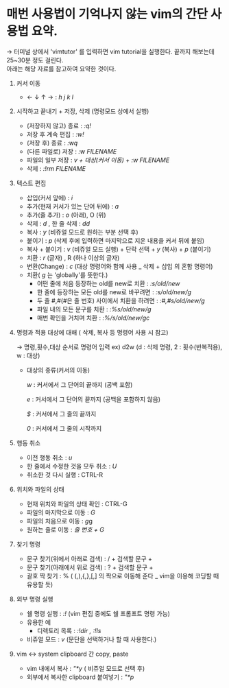 # 매번 사용법이 기억나지 않는 vim의 간단 사용법 요약.
→ 터미널 상에서 'vimtutor' 를 입력하면 vim tutorial을 실행한다. 끝까지 해보는데 25~30분 정도 걸린다.  
  아래는 해당 자료를 참고하여 요약한 것이다.

1. 커서 이동
    - ← ↓ ↑ →  :  *h j k l*

2. 시작하고 끝내기 + 저장, 삭제 (명령모드 <ESC> 상에서 실행)
    - (저장하지 않고) 종료 :  *:q!*
    - 저장 후 계속 편집 :  *:w!*
    - (저장 후) 종료 :  *:wq*
    - (다른 파일로) 저장 :  *:w FILENAME*
    - 파일의 일부 저장 : *v + 대상(커서 이동) + :w FILENAME*
    - 삭제 :  *:!rm FILENAME*

3. 텍스트 편집
    - 삽입(커서 앞에) :  *i*
    - 추가(현재 커서가 있는 단어 뒤에) :  *a*
    - 추가(줄 추가) : *o* (아래), O (위)
    - 삭제 : *d* , 한 줄 삭제 :  *dd*
    - 복사 : *y* (비쥬얼 모드로 원하는 부분 선택 후)
    - 붙이기 :  *p* (삭제 후에 입력하면 마지막으로 지운 내용을 커서 뒤에 붙임)
    - 복사 + 붙이기 : *v* (비쥬얼 모드 실행) + 단락 선택 + *y* (복사) + *p* (붙이기)
    - 치환 :  *r* (글자) , R (하나 이상의 글자)
    - 변환(Change) :  *c* (대상 명령어와 함께 사용 _ 삭제 + 삽입 의 혼합 명령어)
    - 치환( *g* 는 'globally'를 뜻한다.)
        - 어떤 줄에 처음 등장하는 old를 new로 치환 :  *:s/old/new*
        - 한 줄에 등장하는 모든 old를 new로 바꾸려면 :  *:s/old/new/g*
        - 두 줄 #,#(#은 줄 번호) 사이에서 치환을 하려면 :  *:#,#s/old/new/g*
        - 파일 내의 모든 문구를 치환 :  *:%s/old/new/g*
        - 매번 확인을 거치며 치환 :  *:%/s/old/new/gc*

4. 명령과 적용 대상에 대해 ( 삭제, 복사 등 명령어 사용 시 참고)

    → 명령,횟수,대상 순서로 명령어 입력 ex) d2w (d : 삭제 명령, 2 : 횟수(반복적용), w : 대상)

    - 대상의 종류(커서의 이동)

        *w* :  커서에서 그 단어의 끝까지 (공백 포함)

        *e* :  커서에서 그 단어의 끝까지 (공백을 포함하지 않음)

        *$* :  커서에서 그 줄의 끝까지

        *0* :  커서에서 그 줄의 시작까지 

5. 행동 취소
    - 이전 행동 취소 :  *u*
    - 한 줄에서 수정한 것을 모두 취소 :  *U*
    - 취소한 것 다시 실행 :  CTRL-R

6.  위치와 파일의 상태
    - 현재 위치와 파일의 상태 확인 :  CTRL-G
    - 파일의 마지막으로 이동 :  *G*
    - 파일의 처음으로 이동 :  *g*g
    - 원하는 줄로 이동 :  *줄 번호 + G*

7. 찾기 명령
    - 문구 찾기(위에서 아래로 검색) : / + 검색할 문구 + <ENTER>
    - 문구 찾기(아래에서 위로 검색) : ? + 검색할 문구 + <ENTER>
    - 괄호 짝 찾기 : % ( (,),{,},[,] 의 짝으로 이동해 준다 _ vim을 이용해 코딩할 때 유용할 듯)

8. 외부 명령 실행
    - 쉘 명령 실행 :  *:!* (vim 편집 중에도 쉘 프롬프트 명령 가능)
    - 유용한 예
        - 디렉토리 목록 :  *:!dir , :!ls*
    - 비쥬얼 모드 : *v* (문단을 선택하거나 할 때 사용한다.)

9. vim <-> system clipboard 간 copy, paste
    - vim 내에서 복사 : _"*y_ ( 비쥬얼 모드로 선택 후)
    - 외부에서 복사한 clipboard 붙여넣기 : _"*p_


